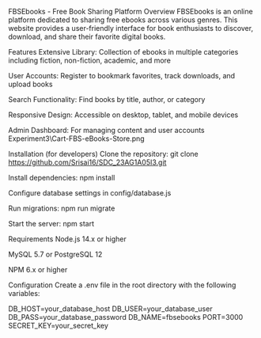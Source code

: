 FBSEbooks - Free Book Sharing Platform
Overview
FBSEbooks is an online platform dedicated to sharing free ebooks across various genres. This website provides a user-friendly interface for book enthusiasts to discover, download, and share their favorite digital books.

Features
Extensive Library: Collection of ebooks in multiple categories including fiction, non-fiction, academic, and more

User Accounts: Register to bookmark favorites, track downloads, and upload books

Search Functionality: Find books by title, author, or category

Responsive Design: Accessible on desktop, tablet, and mobile devices

Admin Dashboard: For managing content and user accounts  Experiment3\Cart-FBS-eBooks-Store.png

Installation (for developers)
Clone the repository: git clone https://github.com/Srisai16/SDC_23AG1A05I3.git

Install dependencies: npm install

Configure database settings in config/database.js

Run migrations: npm run migrate

Start the server: npm start

Requirements
Node.js 14.x or higher

MySQL 5.7 or PostgreSQL 12

NPM 6.x or higher

Configuration
Create a .env file in the root directory with the following variables:

DB_HOST=your_database_host
DB_USER=your_database_user
DB_PASS=your_database_password
DB_NAME=fbsebooks
PORT=3000
SECRET_KEY=your_secret_key